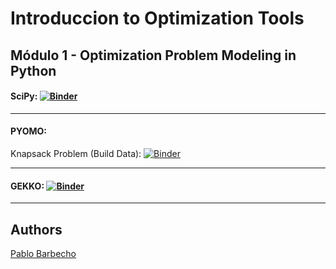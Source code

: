 # Introduccion to Optimization Tools 


## Módulo 1 - Optimization Problem Modeling in Python
<p align="justify">

</p>

#### SciPy: [![Binder](https://mybinder.org/badge_logo.svg)](https://mybinder.org/v2/gh/Pbarbecho/Curso_Python.git/main?labpath=/optimization/ejercicios/opti_scipy.ipynb)

---

#### PYOMO: 

Knapsack Problem (Build Data): [![Binder](https://mybinder.org/badge_logo.svg)](https://mybinder.org/v2/gh/Pbarbecho/Curso_Python.git/main?labpath=/optimization/ejercicios/ex1_pyomo.ipynb)

---

#### GEKKO: [![Binder](https://mybinder.org/badge_logo.svg)](https://mybinder.org/v2/gh/Pbarbecho/Curso_Python.git/main?labpath=/optimization/ejercicios/gekko.ipynb)

---





## Authors ##
[Pablo Barbecho](https://www.pbarbecho.com)

